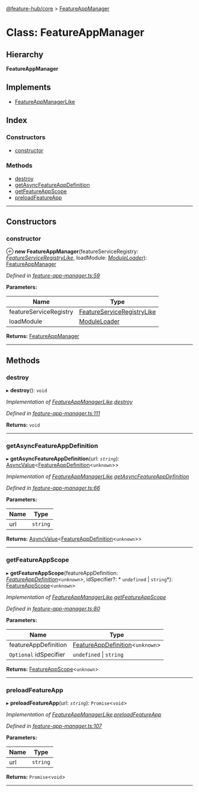 [@feature-hub/core](../README.md) > [FeatureAppManager](../classes/featureappmanager.md)

# Class: FeatureAppManager

## Hierarchy

**FeatureAppManager**

## Implements

* [FeatureAppManagerLike](../interfaces/featureappmanagerlike.md)

## Index

### Constructors

* [constructor](featureappmanager.md#constructor)

### Methods

* [destroy](featureappmanager.md#destroy)
* [getAsyncFeatureAppDefinition](featureappmanager.md#getasyncfeatureappdefinition)
* [getFeatureAppScope](featureappmanager.md#getfeatureappscope)
* [preloadFeatureApp](featureappmanager.md#preloadfeatureapp)

---

## Constructors

<a id="constructor"></a>

###  constructor

⊕ **new FeatureAppManager**(featureServiceRegistry: *[FeatureServiceRegistryLike](../interfaces/featureserviceregistrylike.md)*, loadModule: *[ModuleLoader](../#moduleloader)*): [FeatureAppManager](featureappmanager.md)

*Defined in [feature-app-manager.ts:59](https://github.com/sinnerschrader/feature-hub/blob/master/packages/core/src/feature-app-manager.ts#L59)*

**Parameters:**

| Name | Type |
| ------ | ------ |
| featureServiceRegistry | [FeatureServiceRegistryLike](../interfaces/featureserviceregistrylike.md) |
| loadModule | [ModuleLoader](../#moduleloader) |

**Returns:** [FeatureAppManager](featureappmanager.md)

___

## Methods

<a id="destroy"></a>

###  destroy

▸ **destroy**(): `void`

*Implementation of [FeatureAppManagerLike](../interfaces/featureappmanagerlike.md).[destroy](../interfaces/featureappmanagerlike.md#destroy)*

*Defined in [feature-app-manager.ts:111](https://github.com/sinnerschrader/feature-hub/blob/master/packages/core/src/feature-app-manager.ts#L111)*

**Returns:** `void`

___
<a id="getasyncfeatureappdefinition"></a>

###  getAsyncFeatureAppDefinition

▸ **getAsyncFeatureAppDefinition**(url: *`string`*): [AsyncValue](asyncvalue.md)<[FeatureAppDefinition](../interfaces/featureappdefinition.md)<`unknown`>>

*Implementation of [FeatureAppManagerLike](../interfaces/featureappmanagerlike.md).[getAsyncFeatureAppDefinition](../interfaces/featureappmanagerlike.md#getasyncfeatureappdefinition)*

*Defined in [feature-app-manager.ts:66](https://github.com/sinnerschrader/feature-hub/blob/master/packages/core/src/feature-app-manager.ts#L66)*

**Parameters:**

| Name | Type |
| ------ | ------ |
| url | `string` |

**Returns:** [AsyncValue](asyncvalue.md)<[FeatureAppDefinition](../interfaces/featureappdefinition.md)<`unknown`>>

___
<a id="getfeatureappscope"></a>

###  getFeatureAppScope

▸ **getFeatureAppScope**(featureAppDefinition: *[FeatureAppDefinition](../interfaces/featureappdefinition.md)<`unknown`>*, idSpecifier?: * `undefined` &#124; `string`*): [FeatureAppScope](../interfaces/featureappscope.md)<`unknown`>

*Implementation of [FeatureAppManagerLike](../interfaces/featureappmanagerlike.md).[getFeatureAppScope](../interfaces/featureappmanagerlike.md#getfeatureappscope)*

*Defined in [feature-app-manager.ts:80](https://github.com/sinnerschrader/feature-hub/blob/master/packages/core/src/feature-app-manager.ts#L80)*

**Parameters:**

| Name | Type |
| ------ | ------ |
| featureAppDefinition | [FeatureAppDefinition](../interfaces/featureappdefinition.md)<`unknown`> |
| `Optional` idSpecifier |  `undefined` &#124; `string`|

**Returns:** [FeatureAppScope](../interfaces/featureappscope.md)<`unknown`>

___
<a id="preloadfeatureapp"></a>

###  preloadFeatureApp

▸ **preloadFeatureApp**(url: *`string`*): `Promise`<`void`>

*Implementation of [FeatureAppManagerLike](../interfaces/featureappmanagerlike.md).[preloadFeatureApp](../interfaces/featureappmanagerlike.md#preloadfeatureapp)*

*Defined in [feature-app-manager.ts:107](https://github.com/sinnerschrader/feature-hub/blob/master/packages/core/src/feature-app-manager.ts#L107)*

**Parameters:**

| Name | Type |
| ------ | ------ |
| url | `string` |

**Returns:** `Promise`<`void`>

___

